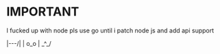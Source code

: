 # IMPORTANT
I fucked up with node pls use go until i patch node js and add api support

|\---/|
| o_o |
 \_^_/
